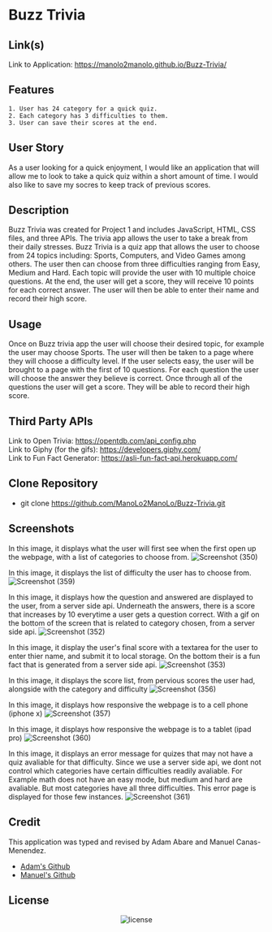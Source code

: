# Buzz Trivia

## Link(s)
Link to Application: https://manolo2manolo.github.io/Buzz-Trivia/

## Features
    1. User has 24 category for a quick quiz.
    2. Each category has 3 difficulties to them.
    3. User can save their scores at the end.

## User Story
As a user looking for a quick enjoyment, I would like an application that will allow me to look to take a quick quiz within a short amount of time. I would also like to save my socres to keep track of previous scores.

## Description
Buzz Trivia was created for Project 1 and includes JavaScript, HTML, CSS files, and three APIs. The trivia app allows the user to take a break from their daily stresses. Buzz Trivia is a quiz app that allows the user to choose from 24 topics including: Sports, Computers, and Video Games among others. The user then can choose from three difficulties ranging from Easy, Medium and Hard. Each topic will provide the user with  10 multiple choice questions. At the end, the user will get a score, they will receive 10 points for each correct answer. The user will then be able to enter their name and record their high score. 

## Usage
Once on Buzz trivia app the user will choose their desired topic, for example the user may choose Sports. The user will then be taken to a page where they will choose a difficulty level. If the user selects easy, the user will be brought to a page with the first of 10 questions. For each question the user will choose the answer they believe is correct. Once through all of the questions the user will get a score. They will be able to record their high score. 

## Third Party APIs
Link to Open Trivia: https://opentdb.com/api_config.php <br />
Link to Giphy (for the gifs): https://developers.giphy.com/ <br />
Link to Fun Fact Generator: https://asli-fun-fact-api.herokuapp.com/ 

## Clone Repository
* git clone https://github.com/ManoLo2ManoLo/Buzz-Trivia.git

## Screenshots
In this image, it displays what the user will first see when the first open up the webpage, with a list of categories to choose from.
![Screenshot (350)](https://user-images.githubusercontent.com/88364269/136726599-4a616bb7-0983-4aba-b47a-59912e7363ff.png)

In this image, it displays the list of difficulty the user has to choose from.
![Screenshot (359)](https://user-images.githubusercontent.com/88364269/136726671-9621daa3-32ec-4fe0-841b-67df15858079.png)

In this image, it displays how the question and answered are displayed to the user, from a server side api. Underneath the answers, there is a score that increases by 10 everytime a user gets a question correct. With a gif on the bottom of the screen that is related to category chosen, from a server side api. 
![Screenshot (352)](https://user-images.githubusercontent.com/88364269/136726833-e24fc7ba-769d-419d-bab8-5f38926aee5a.png)

In this image, it display the user's final score with a textarea for the user to enter thier name, and submit it to local storage. On the bottom their is a fun fact that is generated from a server side api.
![Screenshot (353)](https://user-images.githubusercontent.com/88364269/136727007-62d6e404-cc69-4a46-8ec5-18dd38a6af36.png)

In this image, it displays the score list, from pervious scores the user had, alongside with the category and difficulty
![Screenshot (356)](https://user-images.githubusercontent.com/88364269/136727180-a5c8fd3f-30eb-4c96-a2f8-772bea417dcd.png)

In this image, it displays how responsive the webpage is to a cell phone (iphone x)
![Screenshot (357)](https://user-images.githubusercontent.com/88364269/136727351-403a8ee9-fec7-4db9-8fdf-c363ecbdcc6c.png)

In this image, it displays how responsive the webpage is to a tablet (ipad pro)
![Screenshot (360)](https://user-images.githubusercontent.com/88364269/136727445-456f1e72-d212-413b-9ced-4f1600a9f328.png)

In this image, it displays an error message for quizes that may not have a quiz avaliable for that difficulty. Since we use a server side api, we dont not control which categories have certain difficulties readily avaliable. For Example math does not have an easy mode, but medium and hard are avaliable. But most categories have all three difficulties. This error page is displayed for those few instances.
![Screenshot (361)](https://user-images.githubusercontent.com/88364269/136727597-2575dbe0-d5f6-4cbb-bd7c-77505ac2f5a9.png)

## Credit
This application was typed and revised by Adam Abare and Manuel Canas-Menendez.

* [Adam's Github](https://github.com/aabare)
* [Manuel's Github](https://github.com/ManoLo2ManoLo)

## License
<p align="center">
    <img align="center" src="https://img.shields.io/github/license/ManoLo2ManoLo/Coding-Quiz?style=for-the-badge" alt="license" />
</p>